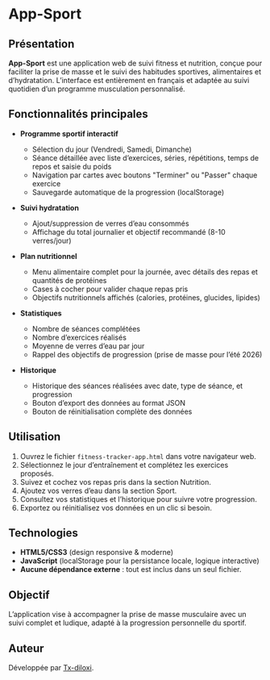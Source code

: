 # App-Sport

## Présentation

**App-Sport** est une application web de suivi fitness et nutrition, conçue pour faciliter la prise de masse et le suivi des habitudes sportives, alimentaires et d’hydratation. L’interface est entièrement en français et adaptée au suivi quotidien d’un programme musculation personnalisé.

## Fonctionnalités principales

- **Programme sportif interactif**  
  - Sélection du jour (Vendredi, Samedi, Dimanche)
  - Séance détaillée avec liste d’exercices, séries, répétitions, temps de repos et saisie du poids
  - Navigation par cartes avec boutons "Terminer" ou "Passer" chaque exercice
  - Sauvegarde automatique de la progression (localStorage)

- **Suivi hydratation**
  - Ajout/suppression de verres d’eau consommés
  - Affichage du total journalier et objectif recommandé (8-10 verres/jour)

- **Plan nutritionnel**
  - Menu alimentaire complet pour la journée, avec détails des repas et quantités de protéines
  - Cases à cocher pour valider chaque repas pris
  - Objectifs nutritionnels affichés (calories, protéines, glucides, lipides)

- **Statistiques**
  - Nombre de séances complétées
  - Nombre d’exercices réalisés
  - Moyenne de verres d’eau par jour
  - Rappel des objectifs de progression (prise de masse pour l’été 2026)

- **Historique**
  - Historique des séances réalisées avec date, type de séance, et progression
  - Bouton d’export des données au format JSON
  - Bouton de réinitialisation complète des données

## Utilisation

1. Ouvrez le fichier `fitness-tracker-app.html` dans votre navigateur web.
2. Sélectionnez le jour d’entraînement et complétez les exercices proposés.
3. Suivez et cochez vos repas pris dans la section Nutrition.
4. Ajoutez vos verres d’eau dans la section Sport.
5. Consultez vos statistiques et l’historique pour suivre votre progression.
6. Exportez ou réinitialisez vos données en un clic si besoin.

## Technologies

- **HTML5/CSS3** (design responsive & moderne)
- **JavaScript** (localStorage pour la persistance locale, logique interactive)
- **Aucune dépendance externe** : tout est inclus dans un seul fichier.

## Objectif

L’application vise à accompagner la prise de masse musculaire avec un suivi complet et ludique, adapté à la progression personnelle du sportif.

## Auteur

Développée par [Tx-diloxi](https://github.com/Tx-diloxi).
